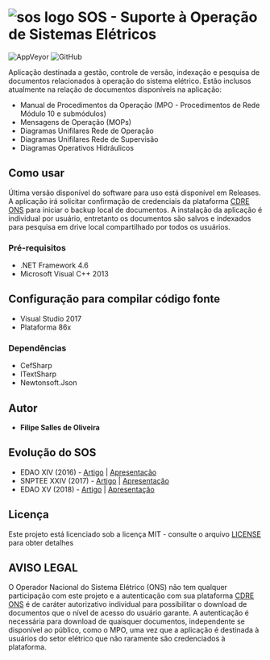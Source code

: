 # ![sos logo](https://raw.githubusercontent.com/FilipeSO/SOS-publico/master/SOS/Resources/Dangerous%20Creatures%20Recycle%20Full.ico) SOS - Suporte à Operação de Sistemas Elétricos
![AppVeyor](https://img.shields.io/appveyor/ci/FilipeSO/sos-publico.svg)
![GitHub](https://img.shields.io/github/license/FilipeSO/SOS-publico.svg)

Aplicação destinada a gestão, controle de versão, indexação e pesquisa de documentos relacionados à operação do sistema elétrico. Estão inclusos atualmente na relação de documentos disponíveis na aplicação: 
* Manual de Procedimentos da Operação (MPO - Procedimentos de Rede Módulo 10 e submódulos)
* Mensagens de Operação (MOPs)
* Diagramas Unifilares Rede de Operação
* Diagramas Unifilares Rede de Supervisão
* Diagramas Operativos Hidráulicos

## Como usar
Última versão disponível do software para uso está disponível em Releases. A aplicação irá solicitar confirmação de credenciais da  plataforma [CDRE ONS](https://cdre.ons.org.br) para iniciar o backup local de documentos.
A instalação da aplicação é individual por usuário, entretanto os documentos são salvos e indexados para pesquisa em drive local compartilhado por todos os usuários.

### Pré-requisitos
* .NET Framework 4.6
* Microsoft Visual C++ 2013

## Configuração para compilar código fonte
* Visual Studio 2017
* Plataforma 86x

### Dependências
* CefSharp
* ITextSharp
* Newtonsoft.Json

## Autor
* **Filipe Salles de Oliveira**

## Evolução do SOS
* EDAO XIV (2016) - [Artigo](docs/XIV-EDAO-SOS_FSO_ARTIGO.pdf) | [Apresentação](docs/XIV-EDAO-SOS_FSO_SLIDES.pdf)
* SNPTEE XXIV (2017) - [Artigo](docs/XXIV-SNPTEE-SOS_FSO_ARTIGO.pdf) | [Apresentação](docs/XXIV-SNPTEE-SOS_FSO_SLIDES.pdf)
* EDAO XV (2018) - [Artigo](docs/XV-EDAO-SOS_FSO_ARTIGO.pdf) | [Apresentação](docs/XV-EDAO-SOS_FSO_SLIDES.pdf)

## Licença
Este projeto está licenciado sob a licença MIT - consulte o arquivo [LICENSE](LICENSE) para obter detalhes

## AVISO LEGAL
O Operador Nacional do Sistema Elétrico (ONS) não tem qualquer participação com este projeto e a autenticação com sua plataforma [CDRE ONS](https://cdre.ons.org.br) é de caráter autorizativo individual para possibilitar o download de documentos que o nível de acesso do usuário garante. A autenticação é necessária para download de quaisquer documentos, independente se disponível ao público, como o MPO, uma vez que a aplicação é destinada à usuários do setor elétrico que não raramente são credenciados à plataforma.
